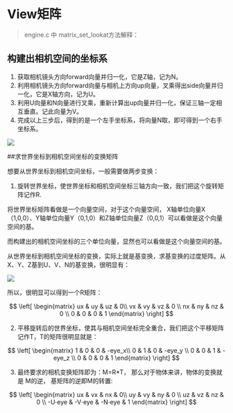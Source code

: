﻿# View矩阵

>engine.c 中 matrix_set_lookat方法解释：

## 构建出相机空间的坐标系

1. 获取相机镜头方向forward向量并归一化，它是Z轴，记为N。
2. 利用相机镜头方向forward向量与相机上方向up向量，叉乘得出side向量并归一化，它是X轴方向，记为U。
3. 利用U向量和N向量进行叉乘，重新计算出up向量并归一化，保证三轴一定相互垂直。记此向量为V。
4. 完成以上三步后，得到的是一个左手坐标系，将向量N取，即可得到一个右手坐标系。

![](./vm.png)

##求世界坐标到相机空间坐标的变换矩阵

想要从世界坐标到相机空间坐标，一般需要做两步变换：

1. 旋转世界坐标，使世界坐标和相机空间坐标三轴方向一致，我们把这个旋转矩阵记作R.

将世界坐标矩阵看做是一个向量空间，对于这个向量空间， X轴单位向量X（1,0,0）、Y轴单位向量Y（0,1,0）和Z轴单位向量Z（0,0,1）可以看做是这个向量空间的基。

而构建出的相机空间坐标的三个单位向量，显然也可以看做是这个向量空间的基。

从世界坐标到相机空间坐标的变换，实际上就是基变换，求基变换的过度矩阵。从X、Y、Z基到U、V、N的基变换，很明显有：

![](./vm2.jpg)

所以，很明显可以得到一个R矩阵：

$$
\left[
 \begin{matrix}
   ux & uy & uz & 0\\
   vx & vy & vz & 0 \\
   nx & ny & nz & 0 \\
   0 & 0 & 0 & 1
  \end{matrix} 
\right]
$$


2. 平移旋转后的世界坐标，使其与相机空间坐标完全重合，我们把这个平移矩阵记作T，T的矩阵很明显就是：

$$
\left[
 \begin{matrix}
   1 & 0 & 0 & -eye_x\\
   0 & 1 & 0 & -eye_y \\
   0 & 0 & 1 & -eye_z \\
   0 & 0 & 0 & 1
  \end{matrix} 
\right]
$$
 


3. 最终要求的相机变换矩阵即为：M=R*T， 那么对于物体来讲，物体的变换就是 M的逆， 基矩阵的逆即M的转置:

$$
\left[
 \begin{matrix}
   ux & vx & nx & 0\\
   uy & vy & ny & 0 \\
   uz & vz & nz & 0 \\
   -U⋅eye & -V⋅eye & -N⋅eye & 1
  \end{matrix} 
\right]
$$